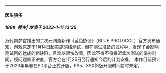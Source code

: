 

*****

####  医生狼多  
##### 188#         楼主| 发表于 2023-1-11 13:35

万代南梦宫推出的二次元网游新作《蓝色协议》（BLUE PROTOCOL）官方发布通知，游戏原定于1月14日起实施网络测试，但在测试准备的过程中，发现了会影响测试目的达成的新缺陷，且难以很快改善，因此不得不将推迟此次测试的举办时间，视问题修正进度，官方会在1月25日另行通知今后的计划安排。
本作目前预计于2023年早春在PC平台正式开服，PS5、XSX|S版开服时间暂时未定。

